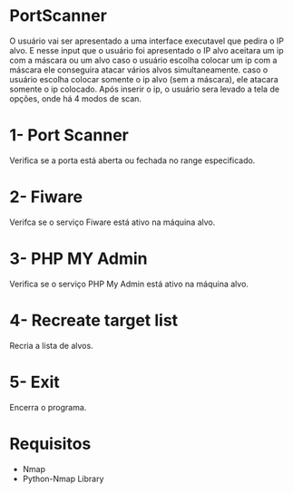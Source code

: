 # PortScanner
O usuário vai ser apresentado a uma interface executavel que pedira o IP alvo.
E nesse input que o usuário foi apresentado o IP alvo aceitara um ip com a máscara ou um alvo 
caso o usuário escolha colocar um ip com a máscara ele conseguira atacar vários alvos simultaneamente.
caso o usuário escolha colocar somente o ip alvo (sem a máscara), ele atacara somente o ip colocado.
Após inserir o ip, o usuário sera levado a tela de opções, onde há 4 modos de scan.
  
# 1- Port Scanner
Verifica se a porta está aberta ou fechada no range especificado.

# 2- Fiware 
Verifca se o serviço Fiware está ativo na máquina alvo.

# 3- PHP MY Admin 
Verifica se o serviço PHP  My Admin está ativo na máquina alvo.

# 4- Recreate target list 
Recria a lista de alvos.

# 5- Exit 
Encerra o programa.

# Requisitos
- Nmap
- Python-Nmap Library
